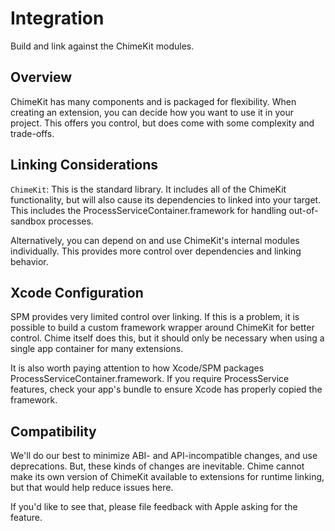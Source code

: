 # Integration

Build and link against the ChimeKit modules.

## Overview

ChimeKit has many components and is packaged for flexibility. When creating an extension, you can decide how you want to use it in your project. This offers you control, but does come with some complexity and trade-offs.

## Linking Considerations

`ChimeKit`: This is the standard library. It includes all of the ChimeKit functionality, but will also cause its dependencies to linked into your target. This includes the ProcessServiceContainer.framework for handling out-of-sandbox processes.

Alternatively, you can depend on and use ChimeKit's internal modules individually. This provides more control over dependencies and linking behavior.

## Xcode Configuration

SPM provides very limited control over linking. If this is a problem, it is possible to build a custom framework wrapper around ChimeKit for better control. Chime itself does this, but it should only be necessary when using a single app container for many extensions.

It is also worth paying attention to how Xcode/SPM packages ProcessServiceContainer.framework. If you require ProcessService features, check your app's bundle to ensure Xcode has properly copied the framework.

## Compatibility

We'll do our best to minimize ABI- and API-incompatible changes, and use deprecations. But, these kinds of changes are inevitable. Chime cannot make its own version of ChimeKit available to extensions for runtime linking, but that would help reduce issues here.

If you'd like to see that, please file feedback with Apple asking for the feature.
